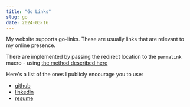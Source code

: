 ```yaml
---
title: "Go Links"
slug: go
date: 2024-03-16
---
```

My website supports go-links. These are usually links that are relevant to my online presence.

There are implemented by passing the redirect location to the `permalink` macro - using [the method described here](https://dannorth.net/hugo-redirects/)

Here's a list of the ones I publicly encourage you to use:

- [github](./github/)
- [linkedin](./linkedin/)
- [resume](./resume/)